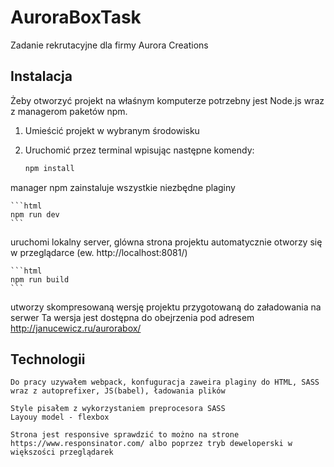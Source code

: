 # AuroraBoxTask

Zadanie rekrutacyjne dla firmy Aurora Creations

## Instalacja

Żeby otworzyć projekt na właśnym komputerze potrzebny jest Node.js wraz z managerom paketów npm.
1. Umieścić projekt w wybranym środowisku
2. Uruchomić przez terminal wpisując następne komendy:
    
    ```html
    npm install
    ```
manager npm zainstaluje wszystkie niezbędne plaginy

    ```html
    npm run dev
    ```
uruchomi lokalny server, glówna strona projektu automatycznie otworzy się w przeglądarce (ew. http://localhost:8081/)

    ```html
    npm run build
    ```
utworzy skompresowaną wersję projektu przygotowaną do załadowania na serwer
Ta wersja jest dostępna do obejrzenia pod adresem http://janucewicz.ru/aurorabox/

## Technologii

    Do pracy uzywałem webpack, konfuguracja zaweira plaginy do HTML, SASS wraz z autoprefixer, JS(babel), ładowania plików

    Style pisałem z wykorzystaniem preprocesora SASS
    Layouy model - flexbox

    Strona jest responsive sprawdzić to możno na strone https://www.responsinator.com/ albo poprzez tryb deweloperski w większości przeglądarek

